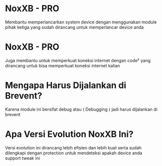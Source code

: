 # NoxXB - PRO
Membantu memperlancarkan system device
dengan menggunakan module pihak ketiga 
yang sudah dirancang untuk memperlancar 
device anda

# NoxXB - PRO
Juga membantu untuk memperkuat koneksi internet
dengan code² yang dirancang untuk bisa memperkuat
koneksi internet kalian

# Mengapa Harus Dijalankan di Brevent?
Karena module ini bersifat debug atau ( Debugging )
jadi harus dijalankan di brevent

# Apa Versi Evolution NoxXB Ini?
Versi evolution ini dirancang lebih efisien dan
lebih kuat serta sudah dilengkapi dengan protection
untuk mendeteksi apakah device anda support tweak ini